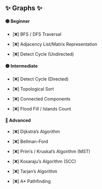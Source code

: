 ## ✨ Graphs ✨


#### 🟢 Beginner

* [❌] BFS / DFS Traversal
    
* [❌] Adjacency List/Matrix Representation
    
* [❌] Detect Cycle (Undirected)
    

#### 🟡 Intermediate

* [❌] Detect Cycle (Directed)
    
* [❌] Topological Sort
    
* [❌] Connected Components
    
* [❌] Flood Fill / Islands Count
    

#### 🔴 Advanced

* [❌] Dijkstra’s Algorithm
    
* [❌] Bellman-Ford
    
* [❌] Prim’s / Kruskal’s Algorithm (MST)
    
* [❌] Kosaraju’s Algorithm (SCC)
    
* [❌] Tarjan’s Algorithm
    
* [❌] A* Pathfinding
    